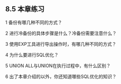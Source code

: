 ## 8.5  本章练习

 

1  备份有哪几种不同的方式？

 

 

2  进行冷备份的具体步骤是什么？冷备份需要注意什么？

 

 

3  使用EXP工具进行导出操作时，有哪几种不同的方式？

 

 
4  为什么要进行SQL优化？

 

 

5  UNION ALL与UNION在执行过程中，有什么区别？

 

 

6  出了本章介绍的以外，你还知道哪些SQL优化的知识？

 

 